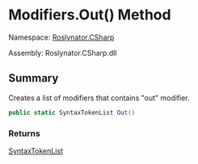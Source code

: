 # Modifiers\.Out\(\) Method

Namespace: [Roslynator.CSharp](../../README.md)

Assembly: Roslynator\.CSharp\.dll

## Summary

Creates a list of modifiers that contains "out" modifier\.

```csharp
public static SyntaxTokenList Out()
```

### Returns

[SyntaxTokenList](https://docs.microsoft.com/en-us/dotnet/api/microsoft.codeanalysis.syntaxtokenlist)

